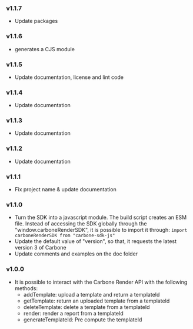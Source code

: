 ### v1.1.7
  - Update packages

### v1.1.6
  - generates a CJS module
### v1.1.5
  - Update documentation, license and lint code
### v1.1.4
  - Update documentation
### v1.1.3
  - Update documentation
### v1.1.2
  - Update documentation
### v1.1.1
  - Fix project name & update documentation
### v1.1.0
  - Turn the SDK into a javascript module. The build script creates an ESM file. Instead of accessing the SDK globally through the "window.carboneRenderSDK", it is possible to import it through: `import carboneRenderSDK from "carbone-sdk-js"`
  - Update the default value of "version", so that, it requests the latest version 3 of Carbone
  - Update comments and examples on the doc folder
### v1.0.0
  - It is possible to interact with the Carbone Render API with the following methods:
    - addTemplate: upload a template and return a templateId
    - getTemplate: return an uploaded template from a templateId
    - deleteTemplate: delete a template from a templateId
    - render: render a report from a templateId
    - generateTemplateId: Pre compute the templateId